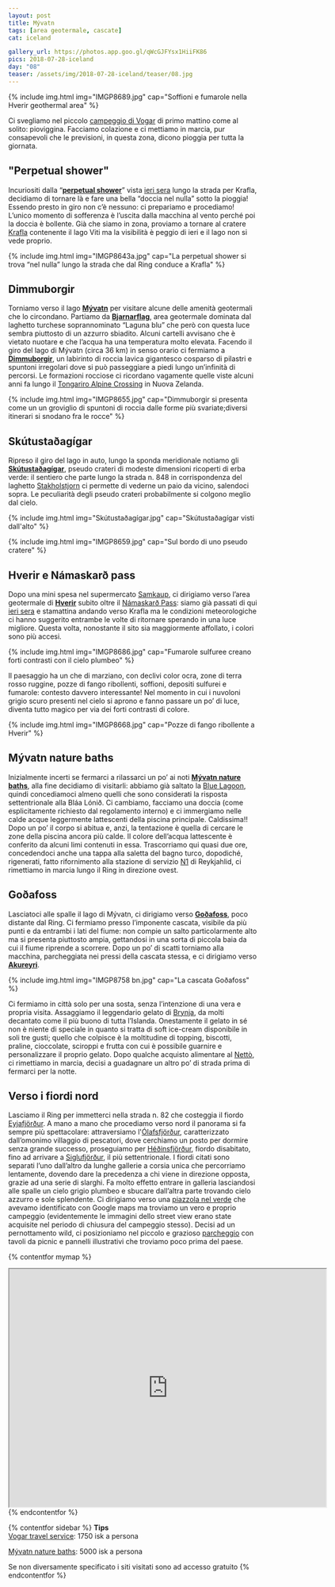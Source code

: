 ```yaml
---
layout: post
title: Mývatn
tags: [area geotermale, cascate]
cat: iceland

gallery_url: https://photos.app.goo.gl/qWcGJFYsx1HiiFK86
pics: 2018-07-28-iceland
day: "08"
teaser: /assets/img/2018-07-28-iceland/teaser/08.jpg
---
```


{% include img.html img="IMGP8689.jpg" cap="Soffioni e fumarole nella Hverir geothermal area" %}

Ci svegliamo nel piccolo [campeggio di Vogar](https://www.vogartravelservice.com/camping) di primo mattino come al solito: pioviggina. Facciamo colazione e ci mettiamo in marcia, pur consapevoli che le previsioni, in questa zona, dicono pioggia per tutta la giornata.

## "Perpetual shower"

Incuriositi dalla “[**perpetual shower**](https://www.google.it/maps/place/Perpetual+Shower/@65.6808702,-16.7759945,460m/data=!3m1!1e3!4m13!1m7!3m6!1s0x48cd0a865dc5cee1:0xbc54b48a5353b22b!2sKrafla!3b1!8m2!3d65.7171196!4d-16.7544199!3m4!1s0x48cda01b9b441c73:0x495f26b708c98540!8m2!3d65.6810682!4d-16.7751957)” vista [ieri sera](https://www.van42.com/2018/08/03/iceland_07-fiordi-est.html) lungo la strada per Krafla, decidiamo di tornare là e fare una bella “doccia nel nulla” sotto la pioggia! Essendo presto in giro non c’è nessuno: ci prepariamo e procediamo! L’unico momento di sofferenza è l’uscita dalla macchina al vento perché poi la doccia è bollente. Già che siamo in zona, proviamo a tornare al cratere [Krafla](https://guidetoiceland.is/travel-iceland/drive/krafla) contenente il lago Viti ma la visibilità è peggio di ieri e il lago non si vede proprio.

{% include img.html img="IMGP8643a.jpg" cap="La perpetual shower si trova “nel nulla” lungo la strada che dal Ring conduce a Krafla" %}

## Dimmuborgir

Torniamo verso il lago [**Mývatn**](https://www.visitmyvatn.is/en) per visitare alcune delle amenità geotermali che lo circondano. Partiamo da [**Bjarnarflag**](https://guidetoiceland.is/travel-iceland/drive/bjarnarflag), area geotermale dominata dal laghetto turchese soprannominato “Laguna blu” che però con questa luce sembra piuttosto di un azzurro sbiadito. Alcuni cartelli avvisano che è vietato nuotare e che l’acqua ha una temperatura molto elevata. Facendo il giro del lago di Mývatn (circa 36 km) in senso orario ci fermiamo a [**Dimmuborgir**](https://guidetoiceland.is/travel-iceland/drive/dimmuborgir), un labirinto di roccia lavica gigantesco cosparso di pilastri e spuntoni irregolari dove si può passeggiare a piedi lungo un’infinità di percorsi. Le formazioni rocciose ci ricordano vagamente quelle viste alcuni anni fa lungo il [Tongariro Alpine Crossing](https://www.van42.com/2012/12/29/nz_04-tongariro.html) in Nuova Zelanda.

{% include img.html img="IMGP8655.jpg" cap="Dimmuborgir si presenta come un un groviglio di spuntoni di roccia dalle forme più svariate;diversi itinerari si snodano fra le rocce" %}

## Skútustaðagígar

Ripreso il giro del lago in auto, lungo la sponda meridionale notiamo gli [**Skútustaðagígar**](https://guidetoiceland.is/travel-iceland/drive/skutustadagigar), pseudo crateri di modeste dimensioni ricoperti di erba verde: il sentiero che parte lungo la strada n. 848 in corrispondenza del laghetto [Stakholstjorn](https://www.google.com/maps/place/848,+Iceland/@65.5677164,-17.0380214,509m/data=!3m1!1e3!4m13!1m7!3m6!1s0x48cd9c8299e6a639:0xda963722b4cbd77a!2zU3Rha2jDs2xzdGrDtnJu!3b1!8m2!3d65.5703276!4d-17.0276005!3m4!1s0x48cd9b628e94acaf:0x8428199a8baf291a!8m2!3d65.5674306!4d-17.0356149) ci permette di vederne un paio da vicino, salendoci sopra. Le peculiarità degli pseudo crateri probabilmente si colgono meglio dal cielo.

{% include img.html img="Skútustaðagígar.jpg" cap="Skútustaðagígar visti dall'alto" %}

{% include img.html img="IMGP8659.jpg" cap="Sul bordo di uno pseudo cratere" %}

## Hverir e Námaskarð pass

Dopo una mini spesa nel supermercato [Samkaup](https://www.google.it/maps/place/Samkaup+Strax/@65.640974,-16.9118337,16.67z/data=!4m13!1m7!3m6!1s0x48cd9c44953c07dd:0xcde4cb0dbf732a88!2zTcO9dmF0bg!3b1!8m2!3d65.60386!4d-16.9961055!3m4!1s0x0:0x2c3c5e61aa887a05!8m2!3d65.6418542!4d-16.911006), ci dirigiamo verso l’area geotermale di [**Hverir**](https://guidetoiceland.is/travel-iceland/drive/namafjall-geothermal-area) subito oltre il [Námaskarð Pass](https://guidetoiceland.is/travel-iceland/drive/namaskard): siamo già passati di qui [ieri sera](https://www.van42.com/2018/08/03/iceland_07-fiordi-est.html) e stamattina andando verso Krafla ma le condizioni meteorologiche ci hanno suggerito entrambe le volte di ritornare sperando in una luce migliore. Questa volta, nonostante il sito sia maggiormente affollato, i colori sono più accesi.

{% include img.html img="IMGP8686.jpg" cap="Fumarole sulfuree creano forti contrasti con il cielo plumbeo" %}

Il paesaggio ha un che di marziano, con declivi color ocra, zone di terra rosso ruggine, pozze di fango ribollenti, soffioni, depositi sulfurei e fumarole: contesto davvero interessante! Nel momento in cui i nuvoloni grigio scuro presenti nel cielo si aprono e fanno passare un po’ di luce, diventa tutto magico per via dei forti contrasti di colore.

{% include img.html img="IMGP8668.jpg" cap="Pozze di fango ribollente a Hverir" %}
## Mývatn nature baths

Inizialmente incerti se fermarci a rilassarci un po’ ai noti [**Mývatn nature baths**](https://myvatnnaturebaths.is/), alla fine decidiamo di visitarli: abbiamo già saltato la [Blue Lagoon](https://www.bluelagoon.com/), quindi concediamoci almeno quelli che sono considerati la risposta settentrionale alla Bláa Lónið. Ci cambiamo, facciamo una doccia (come esplicitamente richiesto dal regolamento interno) e ci immergiamo nelle calde acque leggermente lattescenti della piscina principale. Caldissima!! Dopo un po’ il corpo si abitua e, anzi, la tentazione è quella di cercare le zone della piscina ancora più calde. Il colore dell’acqua lattescente è conferito da alcuni limi contenuti in essa. Trascorriamo qui quasi due ore, concedendoci anche una tappa alla saletta del bagno turco, dopodiché, rigenerati, fatto rifornimento alla stazione di servizio [N1](https://www.n1.is/en) di Reykjahlid, ci rimettiamo in marcia lungo il Ring in direzione ovest.

## Goðafoss

Lasciatoci alle spalle il lago di Mývatn, ci dirigiamo verso [**Goðafoss**](https://www.northiceland.is/en/destinations/nature/waterfalls/godafoss-waterfall), poco distante dal Ring. Ci fermiamo presso l’imponente cascata, visibile da più punti e da entrambi i lati del fiume: non compie un salto particolarmente alto ma si presenta piuttosto ampia, gettandosi in una sorta di piccola baia da cui il fiume riprende a scorrere. Dopo un po’ di scatti torniamo alla macchina, parcheggiata nei pressi della cascata stessa, e ci dirigiamo verso [**Akureyri**](https://www.visitakureyri.is/en).

{% include img.html img="IMGP8758 bn.jpg" cap="La cascata Goðafoss" %}

Ci fermiamo in città solo per una sosta, senza l’intenzione di una vera e propria visita. Assaggiamo il leggendario gelato di [Brynja](https://www.visitakureyri.is/en/see-and-do/eat-drink/ice-cream-brynja), da molti decantato come il più buono di tutta l’Islanda. Onestamente il gelato in sé non è niente di speciale in quanto si tratta di soft ice-cream disponibile in soli tre gusti; quello che colpisce è la moltitudine di topping, biscotti, praline, cioccolate, sciroppi e frutta con cui è possibile guarnire e personalizzare il proprio gelato. Dopo qualche acquisto alimentare al [Nettò](https://www.google.com/maps/place/Nett%C3%B3/@65.6774326,-18.1187146,15z/data=!4m5!3m4!1s0x0:0x5767f3d03bab7c08!8m2!3d65.6774326!4d-18.1187146), ci rimettiamo in marcia, decisi a guadagnare un altro po’ di strada prima di fermarci per la notte.

## Verso i fiordi nord

Lasciamo il Ring per immetterci nella strada n. 82 che costeggia il fiordo [Eyjafjörður](https://guidetoiceland.is/travel-iceland/drive/eyjafjordur). A mano a mano che procediamo verso nord il panorama si fa sempre più spettacolare: attraversiamo l'[Ólafsfjörður](https://www.northiceland.is/en/destinations/towns/olafsfjordur), caratterizzato dall’omonimo villaggio di pescatori, dove cerchiamo un posto per dormire senza grande successo, proseguiamo per [Héðinsfjörður](https://it.wikipedia.org/wiki/H%C3%A9%C3%B0insfj%C3%B6r%C3%B0ur), fiordo disabitato, fino ad arrivare a [Siglufjörður](https://www.northiceland.is/en/destinations/towns/siglufjordur), il più settentrionale. I fiordi citati sono separati l’uno dall’altro da lunghe gallerie a corsia unica che percorriamo lentamente, dovendo dare la precedenza a chi viene in direzione opposta, grazie ad una serie di slarghi. Fa molto effetto entrare in galleria lasciandosi alle spalle un cielo grigio plumbeo e sbucare dall’altra parte trovando cielo azzurro e sole splendente. Ci dirigiamo verso una [piazzola nel verde](https://www.google.it/maps/place/66%C2%B008'23.7%22N+18%C2%B055'30.7%22W/@66.1399184,-18.9268794,360m/data=!3m2!1e3!4b1!4m14!1m7!3m6!1s0x48d2ca166395c12f:0xf714c15efd39b161!2zU2lnbHVmasO2csOwdXIsIEljZWxhbmQ!3b1!8m2!3d66.1511755!4d-18.9112652!3m5!1s0x0:0x0!7e2!8m2!3d66.1399143!4d-18.9251803) che avevamo identificato con Google maps ma troviamo un vero e proprio campeggio (evidentemente le immagini dello street view erano state acquisite nel periodo di chiusura del campeggio stesso). Decisi ad un pernottamento wild, ci posizioniamo  nel piccolo e grazioso [parcheggio](https://park4night.com/lieu/79234/parking-day-and-night/siglufjar%C3%B0arvegur/iceland/#.YzCPdHZByUl) con tavoli da picnic e pannelli illustrativi che troviamo poco prima del paese.

{% contentfor mymap %}
<iframe src="https://www.google.com/maps/d/embed?mid=1WgHhRoisSy6_Twmu_iWv1V1ws3xmEro2&ehbc=2E312F" width="640" height="480"></iframe>
{% endcontentfor %}

{% contentfor sidebar %}
**Tips**  
[Vogar travel service](https://www.vogartravelservice.com/): 1750 isk a persona

[Mývatn nature baths](https://myvatnnaturebaths.is/): 5000 isk a persona

Se non diversamente specificato i siti visitati sono ad accesso gratuito
{% endcontentfor %}